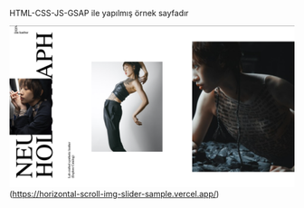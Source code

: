 HTML-CSS-JS-GSAP ile yapılmış örnek sayfadır

![Screenshot](.//ss1.png)(https://horizontal-scroll-img-slider-sample.vercel.app/)